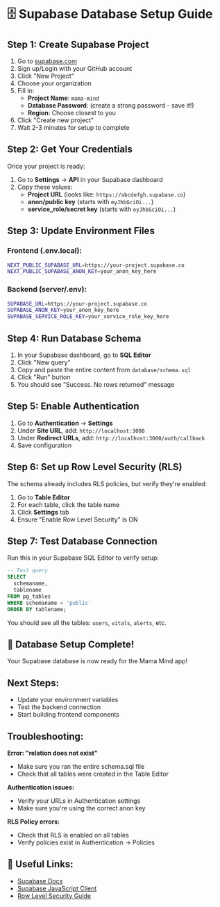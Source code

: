 # 🗄️ Supabase Database Setup Guide

## Step 1: Create Supabase Project

1. Go to [supabase.com](https://supabase.com)
2. Sign up/Login with your GitHub account
3. Click "New Project"
4. Choose your organization
5. Fill in:
   - **Project Name**: `mama-mind`
   - **Database Password**: (create a strong password - save it!)
   - **Region**: Choose closest to you
6. Click "Create new project"
7. Wait 2-3 minutes for setup to complete

## Step 2: Get Your Credentials

Once your project is ready:

1. Go to **Settings** → **API** in your Supabase dashboard
2. Copy these values:
   - **Project URL** (looks like: `https://abcdefgh.supabase.co`)
   - **anon/public key** (starts with `eyJhbGciOi...`)
   - **service_role/secret key** (starts with `eyJhbGciOi...`)

## Step 3: Update Environment Files

### Frontend (.env.local):
```bash
NEXT_PUBLIC_SUPABASE_URL=https://your-project.supabase.co
NEXT_PUBLIC_SUPABASE_ANON_KEY=your_anon_key_here
```

### Backend (server/.env):
```bash
SUPABASE_URL=https://your-project.supabase.co
SUPABASE_ANON_KEY=your_anon_key_here
SUPABASE_SERVICE_ROLE_KEY=your_service_role_key_here
```

## Step 4: Run Database Schema

1. In your Supabase dashboard, go to **SQL Editor**
2. Click "New query"
3. Copy and paste the entire content from `database/schema.sql`
4. Click "Run" button
5. You should see "Success. No rows returned" message

## Step 5: Enable Authentication

1. Go to **Authentication** → **Settings**
2. Under **Site URL**, add: `http://localhost:3000`
3. Under **Redirect URLs**, add: `http://localhost:3000/auth/callback`
4. Save configuration

## Step 6: Set up Row Level Security (RLS)

The schema already includes RLS policies, but verify they're enabled:

1. Go to **Table Editor**
2. For each table, click the table name
3. Click **Settings** tab
4. Ensure "Enable Row Level Security" is ON

## Step 7: Test Database Connection

Run this in your Supabase SQL Editor to verify setup:

```sql
-- Test query
SELECT 
  schemaname,
  tablename 
FROM pg_tables 
WHERE schemaname = 'public'
ORDER BY tablename;
```

You should see all the tables: `users`, `vitals`, `alerts`, etc.

## 🎉 Database Setup Complete!

Your Supabase database is now ready for the Mama Mind app!

## Next Steps:
- Update your environment variables
- Test the backend connection
- Start building frontend components

## Troubleshooting:

**Error: "relation does not exist"**
- Make sure you ran the entire schema.sql file
- Check that all tables were created in the Table Editor

**Authentication issues:**
- Verify your URLs in Authentication settings
- Make sure you're using the correct anon key

**RLS Policy errors:**
- Check that RLS is enabled on all tables
- Verify policies exist in Authentication → Policies

## 🔗 Useful Links:
- [Supabase Docs](https://supabase.com/docs)
- [Supabase JavaScript Client](https://supabase.com/docs/reference/javascript)
- [Row Level Security Guide](https://supabase.com/docs/guides/auth/row-level-security)
